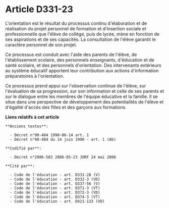 # Article D331-23

L'orientation est le résultat du processus continu d'élaboration et de réalisation du projet personnel de formation et
d'insertion sociale et professionnelle que l'élève de collège, puis de lycée, mène en fonction de ses aspirations et de ses
capacités. La consultation de l'élève garantit le caractère personnel de son projet.

Ce processus est conduit avec l'aide des parents de l'élève, de l'établissement scolaire, des personnels enseignants,
d'éducation et de santé scolaire, et des personnels d'orientation. Des intervenants extérieurs au système éducatif apportent
leur contribution aux actions d'information préparatoires à l'orientation.

Ce processus prend appui sur l'observation continue de l'élève, sur l'évaluation de sa progression, sur son information et
celle de ses parents et sur le dialogue entre les membres de l'équipe éducative et la famille. Il se situe dans une
perspective de développement des potentialités de l'élève et d'égalité d'accès des filles et des garçons aux formations.

**Liens relatifs à cet article**

	**Anciens textes**:

	  - Décret n°90-484 1990-06-14 art. 1
	  - Décret n°90-484 du 14 juin 1990 - art. 1 (Ab)

	**Codifié par**:

	  - Décret n°2006-583 2006-05-23 JORF 24 mai 2006

	**Cité par**:

	  - Code de l'éducation - art. D331-28 (V)
	  - Code de l'éducation - art. D332-3 (VD)
	  - Code de l'éducation - art. D337-56 (V)
	  - Code de l'éducation - art. D371-3 (VT)
	  - Code de l'éducation - art. D372-3 (VD)
	  - Code de l'éducation - art. D374-3 (VT)
	  - Code de l'éducation - art. D421-133 (VD)
